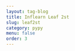```yaml
---
layout: tag-blog
title: Inflearn Leaf 2st
slug: leaf2st
category: pypy
menu: false
order: 3
---
```

